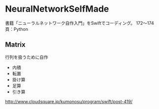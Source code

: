 # NeuralNetworkSelfMade
書籍「ニューラルネットワーク自作入門」をSwiftでコーディング。
172〜174頁：Python
## Matrix
行列を扱うために自作
- 内積
- 転置
- 掛け算
- 足算
- 引き算

http://www.cloudsquare.jp/kumonosu/program/swift/post-419/
